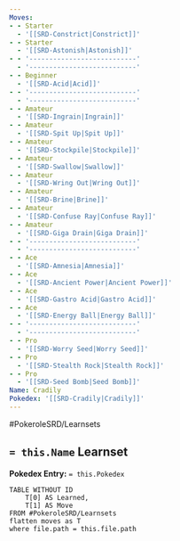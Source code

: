 ```yaml
---
Moves:
- - Starter
  - '[[SRD-Constrict|Constrict]]'
- - Starter
  - '[[SRD-Astonish|Astonish]]'
- - '---------------------------'
  - '---------------------------'
- - Beginner
  - '[[SRD-Acid|Acid]]'
- - '---------------------------'
  - '---------------------------'
- - Amateur
  - '[[SRD-Ingrain|Ingrain]]'
- - Amateur
  - '[[SRD-Spit Up|Spit Up]]'
- - Amateur
  - '[[SRD-Stockpile|Stockpile]]'
- - Amateur
  - '[[SRD-Swallow|Swallow]]'
- - Amateur
  - '[[SRD-Wring Out|Wring Out]]'
- - Amateur
  - '[[SRD-Brine|Brine]]'
- - Amateur
  - '[[SRD-Confuse Ray|Confuse Ray]]'
- - Amateur
  - '[[SRD-Giga Drain|Giga Drain]]'
- - '---------------------------'
  - '---------------------------'
- - Ace
  - '[[SRD-Amnesia|Amnesia]]'
- - Ace
  - '[[SRD-Ancient Power|Ancient Power]]'
- - Ace
  - '[[SRD-Gastro Acid|Gastro Acid]]'
- - Ace
  - '[[SRD-Energy Ball|Energy Ball]]'
- - '---------------------------'
  - '---------------------------'
- - Pro
  - '[[SRD-Worry Seed|Worry Seed]]'
- - Pro
  - '[[SRD-Stealth Rock|Stealth Rock]]'
- - Pro
  - '[[SRD-Seed Bomb|Seed Bomb]]'
Name: Cradily
Pokedex: '[[SRD-Cradily|Cradily]]'
---
```


#PokeroleSRD/Learnsets

## `= this.Name` Learnset

**Pokedex Entry:** `= this.Pokedex`

```dataview
TABLE WITHOUT ID
    T[0] AS Learned,
    T[1] AS Move
FROM #PokeroleSRD/Learnsets
flatten moves as T
where file.path = this.file.path
```
